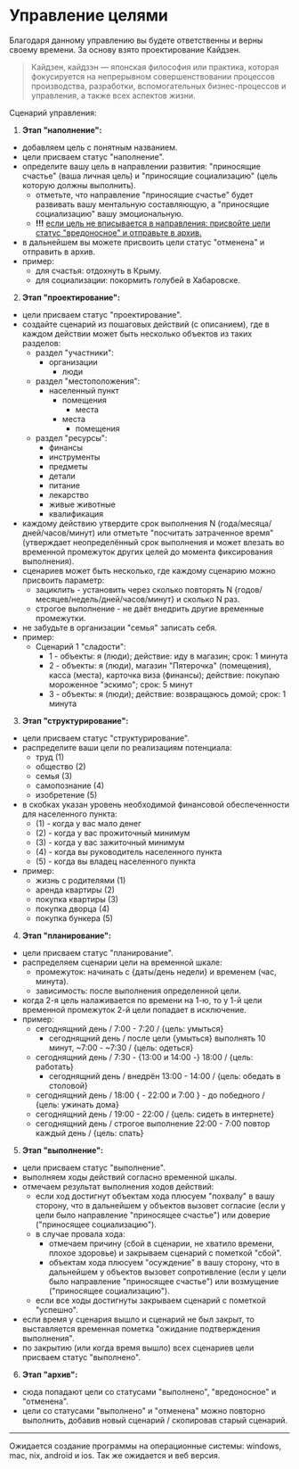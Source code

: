 # Управление целями

Благодаря данному управлению вы будете ответственны и верны своему времени. За основу взято проектирование Кайдзен.

> Кайдзен, кайдзэн — японская философия или практика, которая фокусируется на непрерывном совершенствовании процессов производства, разработки, вспомогательных бизнес-процессов и управления, а также всех аспектов жизни.

Сценарий управления:

1. **Этап "наполнение":**
- добавляем цель с понятным названием.
- цели присваем статус "наполнение".
- определите вашу цель в направлении развития: "приносящие счастье" (ваша личная цель) и "приносящие социализацию" (цель которую должны выполнить).
     - отметьте, что направление "приносящие счастье" будет развивать вашу ментальную составляющую, а "приносящие социализацию" вашу эмоциональную.
     - **!!!** <u>если цель не вписывается в направления: присвойте цели статус "вредоносное" и отправьте в архив.</u>
- в дальнейшем вы можете присвоить цели статус "отменена" и отправить в архив.
- пример: 
    - для счастья: отдохнуть в Крыму.
    - для социализации: покормить голубей в Хабаровске.
2. **Этап "проектирование":**
- цели присваем статус "проектирование".
- создайте сценарий из пошаговых действий (с описанием), где в каждом действии может быть несколько объектов из таких разделов:
     - раздел "участники":
          - организации
             - люди 
     - раздел "местоположения":
          - населенный пункт
             - помещения 
                - места
             - места
                - помещения 
     - раздел "ресурсы":
          - финансы 
          - инструменты 
          - предметы 
          - детали 
          - питание
          - лекарство
          - живые животные
          - квалификация
- каждому действию утвердите срок выполнения N (года/месяца/дней/часов/минут) или отметьте "посчитать затраченное время" (утверждает неопределённый срок выполнения и может влезать во временной промежуток других целей до момента фиксирования выполнения).
- сценариев может быть несколько, где каждому сценарию можно присвоить параметр:
     - зациклить - установить через сколько повторять N {годов/месяцев/недель/дней/часов/минут} и сколько N раз.
     - строгое выполнение - не даёт внедрить другие временные промежутки.
- не забудьте в организации "семья" записать себя.
- пример:
     - Сценарий 1 "сладости":
        - 1 - объекты: я (люди); действие: иду в магазин; срок: 1 минута
        - 2 - объекты: я (люди), магазин "Пятерочка" (помещения), касса (места), карточка виза (финансы); действие: покупаю мороженное "эскимо"; срок: 5 минут
        - 3 - объекты: я (люди); действие: возвращаюсь домой; срок: 1 минута
3. **Этап "структурирование":**
- цели присваем статус "структурирование".
- распределите ваши цели по реализациям потенциала: 
    - труд (1)
    - общество (2)
    - семья (3)
    - самопознание (4)
    - изобретение (5)
- в скобках указан уровень необходимой финансовой обеспеченности для населенного пункта:
    - (1) - когда у вас мало денег
    - (2) - когда у вас прожиточный минимум
    - (3) - когда у вас зажиточный минимум
    - (4) - когда вы руководитель населенного пункта
    - (5) - когда вы владец населенного пункта
- пример: 
    - жизнь с родителями (1)
    - аренда квартиры (2)
    - покупка квартиры (3)
    - покупка дворца (4)
    - покупка бункера (5)
4. **Этап "планирование":**
- цели присваем статус "планирование".
- распределяем сценарии цели на временной шкале: 
     - промежуток: начинать с {даты/день недели} и временем (час, минута).
     - зависимость: после выполнения определенной цели.
- когда 2-я цель налаживается по времени на 1-ю, то у 1-й цели временной промежуток 2-й цели попадает в исключение.
- пример: 
     - сегоднящний день / 7:00 - 7:20 / {цель: умыться}
          - сегоднящний день / после цели {умыться} выполнять 10 минут, ~7:00 - ~7:30 / {цель: одеться}
     - сегоднящний день / 7:30 - {13:00 и 14:00 -} 18:00 / {цель: работать}
          - сегоднящний день / внедрён 13:00 - 14:00 / {цель: обедать в столовой}
     - сегоднящний день / 18:00 { - 22:00 и 7:00 } - до победного / {цель: ужинать дома}
     - сегоднящний день / 19:00 - 22:00 / {цель: сидеть в интернете}
     - сегоднящний день / строгое выполнение 22:00 - 7:00 повтор каждый день / {цель: спать}
5. **Этап "выполнение":**
- цели присваем статус "выполнение".
- выполняем ходы действий согласно временной шкалы.
- отмечаем результат выполнения ходов действий:
     - если ход достигнут объектам хода плюсуем "похвалу" в вашу сторону, что в дальнейшем у объектов вызовет согласие (если у цели было направление "приносящее счастье") или доверие ("приносящее социализацию").
     - в случае провала хода: 
        - отмечаем причину (сбой в сценарии, не хватило времени, плохое здоровье) и закрываем сценарий с пометкой "сбой". 
        - объектам хода плюсуем "осуждение" в вашу сторону, что в дальнейшем у объектов вызовет сопротивление (если у цели было направление "приносящее счастье") или возмущение ("приносящее социализацию").
     - если все ходы достигнуты закрываем сценарий с пометкой "успешно".
- если время у сценария вышло и сценарий не был закрыт, то выставляется временная пометка "ожидание подтверждения выполнения".
- по закрытию (или когда время вышло) всех сценариев цели присваем статус "выполнено".
6. **Этап "архив":**
- сюда попадают цели со статусами "выполнено", "вредоносное" и "отменена".
- цели со статусами "выполнено" и "отменена" можно повторно выполнить, добавив новый сценарий / скопировав старый сценарий.

<hr>

Ожидается создание программы на операционные системы: windows, mac, nix, android и ios. Так же ожидается и веб версия.

